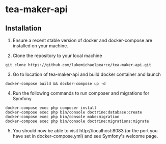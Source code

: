 # tea-maker-api

## Installation

1. Ensure a recent stable version of docker and docker-compose are installed on your machine.

2. Clone the repository to your local machine
```
git clone https://github.com/lukemichaelpearce/tea-maker-api.git
```

3. Go to location of tea-maker-api and build docker container and launch
```
docker-compose build && docker-compose up -d
```

4. Run the following commands to run composer and migrations for Symfony
```
docker-compose exec php composer install
docker-compose exec php bin/console doctrine:database:create
docker-compose exec php bin/console make:migration
docker-compose exec php bin/console doctrine:migrations:migrate
```

5. You should now be able to visit http://localhost:8083 (or the port you have set in docker-compose.yml) and see Symfony's welcome page.
